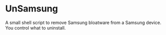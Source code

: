 # UnSamsung
A small shell script to remove Samsung bloatware from a Samsung device. You control what to uninstall.
